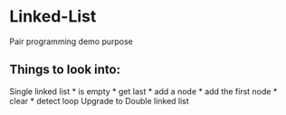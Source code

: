 # Linked-List
Pair programming demo purpose

## Things to look into:
Single linked list
    * is empty
    * get last
    * add a node
    * add the first node
    * clear
    * detect loop
Upgrade to Double linked list
